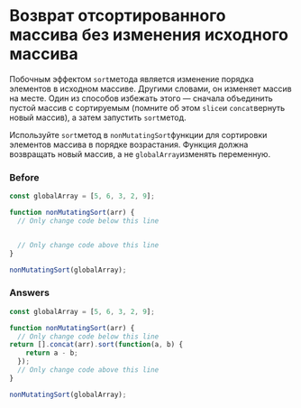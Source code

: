 # Возврат отсортированного массива без изменения исходного массива
Побочным эффектом `sort`метода является изменение порядка элементов в исходном массиве. Другими словами, он изменяет массив на месте. Один из способов избежать этого — сначала объединить пустой массив с сортируемым (помните об этом `slice`и `concat`вернуть новый массив), а затем запустить `sort`метод.

Используйте `sort`метод в `nonMutatingSort`функции для сортировки элементов массива в порядке возрастания. Функция должна возвращать новый массив, а не `globalArray`изменять переменную.
### Before
```javascript
const globalArray = [5, 6, 3, 2, 9];

function nonMutatingSort(arr) {
  // Only change code below this line


  // Only change code above this line
}

nonMutatingSort(globalArray);
```
### Answers
```javascript
const globalArray = [5, 6, 3, 2, 9];

function nonMutatingSort(arr) {
  // Only change code below this line
return [].concat(arr).sort(function(a, b) {
    return a - b;
  });
  // Only change code above this line
}

nonMutatingSort(globalArray);
```
